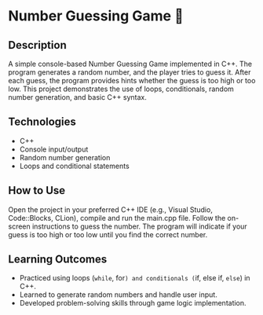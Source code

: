 # Number Guessing Game 🎲

## Description
A simple console-based Number Guessing Game implemented in C++. The program generates a random number, and the player tries to guess it. After each guess, the program provides hints whether the guess is too high or too low. This project demonstrates the use of loops, conditionals, random number generation, and basic C++ syntax.

## Technologies
- C++
- Console input/output
- Random number generation
- Loops and conditional statements

## How to Use
Open the project in your preferred C++ IDE (e.g., Visual Studio, Code::Blocks, CLion), compile and run the main.cpp file. Follow the on-screen instructions to guess the number. The program will indicate if your guess is too high or too low until you find the correct number.

## Learning Outcomes
- Practiced using loops (`while`, for`) and conditionals (`if, else if, `else`) in C++.
- Learned to generate random numbers and handle user input.
- Developed problem-solving skills through game logic implementation.

